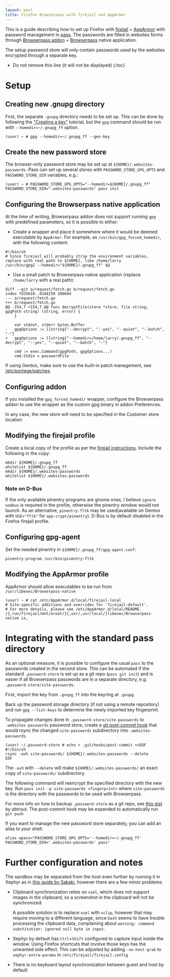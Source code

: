 ```yaml
---
layout: post
title: Firefox Browserpass with firejail and AppArmor
---
```

This is a guide describing how to set up Firefox with [firejail](https://github.com/netblue30/firejail/) + [AppArmor](https://en.wikipedia.org/wiki/AppArmor) with password management in [pass](https://www.passwordstore.org/). The passwords are filled in websites forms through [Browserpass addon](https://addons.mozilla.org/en-US/firefox/addon/Browserpass-ce/) + [Browserpass](https://github.com/Browserpass/Browserpass-native) native application.

The setup password store will only contain passwords used by the websites encrypted through a separate key.

<!--more-->
* Do not remove this line (it will not be displayed)
{:toc}

# Setup

## Creating new .gnupg directory

First, the separate `.gnupg` directory needs to be set up. This can be done by following the ["Creating a key"](https://www.dewinter.com/gnupg_howto/english/GPGMiniHowto-3.html#ss3.1) tutorial, but the `gpg` command should be run with `--homedir=~/.gnupg_ff` option.

    (user) ~ # gpg --homedir=~/.gnupg_ff --gen-key

## Create the new password store

The browser-only password store may be set up at `${HOME}/.websites-passwords`. Pass can set up several stores with `PASSWORD_STORE_GPG_OPTS` and `PASSWORD_STORE_DIR` variables, e.g.:

    (user) ~ # PASSWORD_STORE_GPG_OPTS="--homedir=${HOME}/.gnupg_ff" PASSWORD_STORE_DIR=".websites-passwords" pass init

## Configuring the Browserpass native application

At the time of writing, Browserpass addon does not support running `gpg` with predefined parameters, so it is possible to either:

* Create a wrapper and place it somewhere where it would be deemed executable by `AppArmor`. For example, as `/usr/bin/gpg_forced_homedir`, with the following content:

```shell
#!/bin/sh
# Since firejail will probably strip the environment variables, replace with real path to ${HOME}, like /home/larry
/usr/bin/gpg2 --homedir="${HOME}/.gnupg_ff" $@
```
* Use a small patch to Browserpass native application (replace `/home/larry` with a real path):

```
diff --git a/request/fetch.go b/request/fetch.go
index fd35610..83d4259 100644
--- a/request/fetch.go
+++ b/request/fetch.go
@@ -154,7 +154,7 @@ func decryptFile(store *store, file string, gpgPath string) (string, error) {
    }

    var stdout, stderr bytes.Buffer
-	gpgOptions := []string{"--decrypt", "--yes", "--quiet", "--batch", "-"}
+	gpgOptions := []string{"--homedir=/home/larry/.gnupg_ff", "--decrypt", "--yes", "--quiet", "--batch", "-"}

    cmd := exec.Command(gpgPath, gpgOptions...)
    cmd.Stdin = passwordFile
```

If using Gentoo, make sure to use the built-in patch management, see [/etc/portage/patches](https://wiki.gentoo.org/wiki//etc/portage/patches).

## Configuring addon
If you installed the `gpg_forced_homedir` wrapper, configure the Browserpass addon to use the wrapper as the custom gpg binary in addon Preferences.

In any case, the new store will need to be specified in the Customer store location

## Modifying the firejail profile

Create a local copy of the profile as per the [firejail instructions](https://firejail.wordpress.com/documentation-2/building-custom-profiles/). Include the following in the copy:


```shell
mkdir ${HOME}/.gnupg_ff
whitelist ${HOME}/.gnupg_ff
mkdir ${HOME}/.websites-passwords
whitelist ${HOME}/.websites-passwords
```


### Note on D-Bus
If the only available pinentry programs are gnome ones, I believe `ignore nodbus` is required in the profile, otherwise the pinentry window would not launch. As an alternative, `pinentry-fltk` may be used(available on Gentoo with `USE="ftlk"` for `app-crypt/pinentry`). D-Bus is by default disabled in the Firefox firejail profile.

## Configuring gpg-agent
Set the needed pinentry in `${HOME}/.gnupg_ff/gpg-agent.conf`:

```
pinentry-program /usr/bin/pinentry-fltk
```

## Modifying the AppArmor profile

AppArmor should allow executables to be run from `/usr/libexec/Browserpass-native`

```
(user) ~ # cat /etc/AppArmor.d/local/firejail-local
# Site-specific additions and overrides for 'firejail-default'.
# For more details, please see /etc/AppArmor.d/local/README.
/{,run/firejail/mnt/oroot/}{,usr/,usr/local/}libexec/Browserpass-native ix,
```

# Integrating with the standard pass directory

As an optional measure, it is possible to configure the usual `pass` to the passwords created in the second store. This can be automated if the standard `.password-store` is set up as a git repo (`pass git init`) and is easier if all Browserpass passwords are in a separate directory, e.g. `.password-store/site-passwords`.

First, import the key from `.gnupg_ff` into the keyring at `.gnupg`.

Back up the password storage directory (if not using a remote repository) and run `gpg --list-keys` to determine the newly imported key fingerprint.

To propagate changes done in `.password-store/site-passwords` to `.websites-passwords` password store, create a [git post-commit hook](https://git-scm.com/book/en/v2/Customizing-Git-Git-Hooks) that would rsync the changed `site-passwords` subdirectory into `.websites-passwords`.

```
(user) ~/.password-store # echo > .git/hooks/post-commit <<EOF
#!/bin/sh
rsync -avh site-passwords/ ${HOME}/.websites-passwords --delete
EOF
```

The `-avh` with `--delete` will make `${HOME}/.websites-passwords/` an exact copy of `site-passwords/` subdirectory.

The following command will reencrypt the specified directory with the new key. Run `pass init -p site-passwords <fingerprint>` where `site-passwords` is the directory with the passwords to be used with Browserpass.

For more info on how to backup `.password-store` as a git repo, see [this gist](https://gist.github.com/abtrout/d64fb11ad6f9f49fa325) by abtrout. The post-commit hook may be expanded to automatically run `git push`

If you want to manage the new password store separately, you can add an alias to your shell:

    alias wpass="PASSWORD_STORE_GPG_OPTS='--homedir=~/.gnupg_ff' PASSWORD_STORE_DIR='.websites-passwords' pass"

# Further configuration and notes
The sandbox may be separated from the host even further by running it in Xephyr as in [this guide by Sakaki](https://wiki.gentoo.org/wiki/Sakaki's_EFI_Install_Guide/Sandboxing_the_Firefox_Browser_with_Firejail#user_namespaces), however there are a few minor problems:

* Clipboard synchronization relies on `xsel`, which does not support images in the clipboard, so a screenshot in the clipboard will not be synchronized.

    A possible solution is to replace `xsel` with `xclip`, however that may require moving to a different language, since `bash` seems to have trouble processing the clipboard data, complaining about  `warning: command substitution: ignored null byte in input`.
* Xephyr by default has `Ctrl`+`Shift` configured to capture input inside the window. Using Firefox shortcuts that involve those keys has the unwanted side effect. This can be adjusted by adding `-no-host-grab` to `xephyr-extra-params` in `/etc/firejail/firejail.config`
* There is no keyboard layout synchronization between guest and host by default
